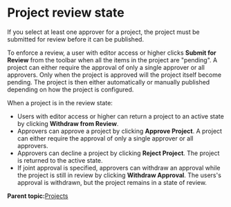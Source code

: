 # Project review state 

If you select at least one approver for a project, the project must be submitted for review before it can be published.

To enforce a review, a user with editor access or higher clicks **Submit for Review** from the toolbar when all the items in the project are "pending". A project can either require the approval of only a single approver or all approvers. Only when the project is approved will the project itself become pending. The project is then either automatically or manually published depending on how the project is configured.

When a project is in the review state:

-   Users with editor access or higher can return a project to an active state by clicking **Withdraw from Review**.
-   Approvers can approve a project by clicking **Approve Project**. A project can either require the approval of only a single approver or all approvers.
-   Approvers can decline a project by clicking **Reject Project**. The project is returned to the active state.
-   If joint approval is specified, approvers can withdraw an approval while the project is still in review by clicking **Withdraw Approval**. The users's approval is withdrawn, but the project remains in a state of review.

**Parent topic:**[Projects ](../wcm/wcm_proj_overview.md)


